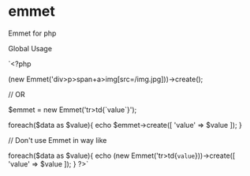 # emmet
Emmet for php


Global Usage


`<?php 

  (new Emmet('div>p>span+a>img[src=/img.jpg]))->create();
  
  // OR
   
  $emmet = new Emmet('tr>td{\`value\`}');
  
  foreach($data as $value){
      echo $emmet->create([ 'value' => $value ]);
  }
  
  //  Don't use Emmet in way like
  
  foreach($data as $value){
      echo (new Emmet('tr>td{`value`}))->create([ 'value' => $value ]);
  }
?>`
